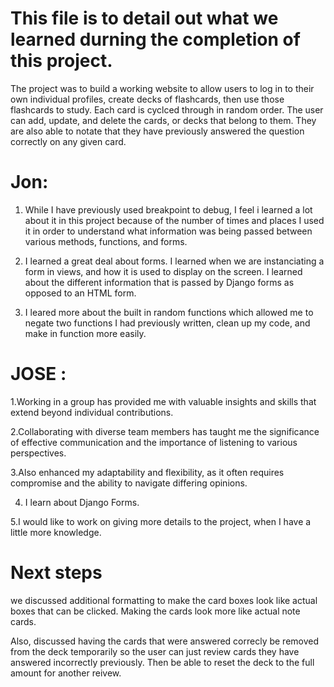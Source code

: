 # This file is to detail out what we learned durning the completion of this project.

The project was to build a working website to allow users to log in to their own individual profiles, create decks of flashcards, then use those flashcards to study.  Each card is cyclced through in random order.  The user can add, update, and delete the cards, or decks that belong to them.  They are also able to notate that they have previously answered the question correctly on any given card.

# Jon:

1. While I have previously used breakpoint to debug, I feel i learned a lot about it in this project because of the number of times and places I used it in order to understand what information was being passed between various methods, functions, and forms.

2. I learned a great deal about forms.  I learned when we are instanciating a form in views, and how it is used to display on the screen.  I learned about the different information that is passed by Django forms as opposed to an HTML form.  

3. I leared more about the built in random functions which allowed me to negate two functions I had previously written, clean up my code, and make in function more easily.


# JOSE :

1.Working in a group has provided me with valuable insights and skills that extend beyond individual contributions. 

2.Collaborating with diverse team members has taught me the significance of effective communication and the importance of listening to various perspectives. 

3.Also enhanced my adaptability and flexibility, as it often requires compromise and the ability to navigate differing opinions.

4. I learn about Django Forms.

5.I would like to work on giving more details to the project, when I have a little more knowledge. 
 
# Next steps

we discussed additional formatting to make the card boxes look like actual boxes that can be clicked.  Making the cards look more like actual note cards.

Also, discussed having the cards that were answered correcly be removed from the deck temporarily so the user can just review cards they have answered incorrectly previously.  Then be able to reset the deck to the full amount for another reivew.


